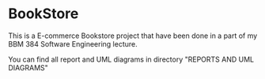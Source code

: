 # BookStore

This is a E-commerce Bookstore project that have been done in a part of my BBM 384 Software Engineering lecture. 

You can find all report and UML diagrams in directory "REPORTS AND UML DIAGRAMS" 


